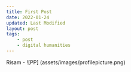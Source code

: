 ```yaml
---
title: First Post
date: 2022-01-24
updated: Last Modified
layout: post
tags:
    - post
    - digital humanities
---
```


 Risam - 
![PP] (assets/images/profilepicture.png)
